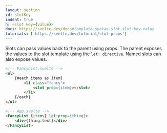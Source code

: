 ```yaml
---
layout: section
id: slotKey
indent: true
h: <slot key={value}>
docs: https://svelte.dev/docs#template-syntax-slot-slot-key-value
tutorials: ['https://svelte.dev/tutorial/slot-props']
---
```

Slots can pass values back to the parent using props. The parent exposes the values to the slot template using the `let: directive`. Named slots can also expose values.
```html
<!-- FancyList.svelte -->
<ul>
	{#each items as item}
		<li class="fancy">
			<slot prop={item}></slot>
		</li>
	{/each}
</ul>

<!-- App.svelte -->
<FancyList {items} let:prop={thing}>
	<div>{thing.text}</div>
</FancyList>
```